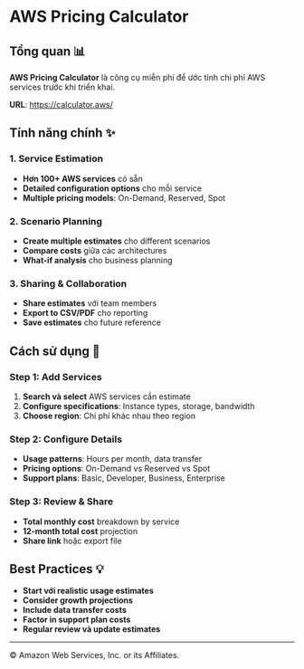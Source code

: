 # AWS Pricing Calculator

## Tổng quan 📊
**AWS Pricing Calculator** là công cụ miễn phí để ước tính chi phí AWS services trước khi triển khai.

**URL**: https://calculator.aws/

## Tính năng chính ✨

### 1. Service Estimation
- **Hơn 100+ AWS services** có sẵn
- **Detailed configuration options** cho mỗi service
- **Multiple pricing models**: On-Demand, Reserved, Spot

### 2. Scenario Planning
- **Create multiple estimates** cho different scenarios
- **Compare costs** giữa các architectures
- **What-if analysis** cho business planning

### 3. Sharing & Collaboration
- **Share estimates** với team members
- **Export to CSV/PDF** cho reporting
- **Save estimates** cho future reference

## Cách sử dụng 🔧

### Step 1: Add Services
1. **Search và select** AWS services cần estimate
2. **Configure specifications**: Instance types, storage, bandwidth
3. **Choose region**: Chi phí khác nhau theo region

### Step 2: Configure Details
- **Usage patterns**: Hours per month, data transfer
- **Pricing options**: On-Demand vs Reserved vs Spot
- **Support plans**: Basic, Developer, Business, Enterprise

### Step 3: Review & Share
- **Total monthly cost** breakdown by service
- **12-month total cost** projection
- **Share link** hoặc export file

## Best Practices 💡
- **Start với realistic usage estimates**
- **Consider growth projections**
- **Include data transfer costs**
- **Factor in support plan costs**
- **Regular review và update estimates**

---

© Amazon Web Services, Inc. or its Affiliates.
